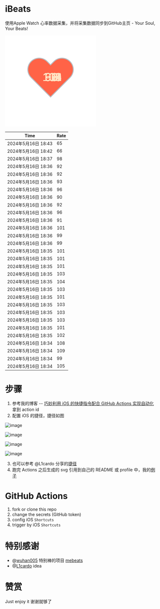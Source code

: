 # iBeats
使用Apple Watch 心率数据采集，并将采集数据同步到GitHub主页 - Your Soul, Your Beats!

![](./files/heart.svg)

<!--START_SECTION:my_heart_rate-->
| Time | Rate | 
 | ---- | ---- | 
| 2024年5月16日 18:43 | 65 |
| 2024年5月16日 18:42 | 66 |
| 2024年5月16日 18:37 | 98 |
| 2024年5月16日 18:36 | 92 |
| 2024年5月16日 18:36 | 92 |
| 2024年5月16日 18:36 | 93 |
| 2024年5月16日 18:36 | 96 |
| 2024年5月16日 18:36 | 90 |
| 2024年5月16日 18:36 | 92 |
| 2024年5月16日 18:36 | 96 |
| 2024年5月16日 18:36 | 91 |
| 2024年5月16日 18:36 | 101 |
| 2024年5月16日 18:36 | 99 |
| 2024年5月16日 18:36 | 99 |
| 2024年5月16日 18:35 | 101 |
| 2024年5月16日 18:35 | 101 |
| 2024年5月16日 18:35 | 101 |
| 2024年5月16日 18:35 | 103 |
| 2024年5月16日 18:35 | 104 |
| 2024年5月16日 18:35 | 103 |
| 2024年5月16日 18:35 | 101 |
| 2024年5月16日 18:35 | 103 |
| 2024年5月16日 18:35 | 103 |
| 2024年5月16日 18:35 | 103 |
| 2024年5月16日 18:35 | 101 |
| 2024年5月16日 18:35 | 102 |
| 2024年5月16日 18:34 | 108 |
| 2024年5月16日 18:34 | 109 |
| 2024年5月16日 18:34 | 99 |
| 2024年5月16日 18:34 | 105 |

<!--END_SECTION:my_heart_rate-->

# 步骤
1. 参考我的博客 -- [巧妙利用 iOS 的快捷指令配合 GitHub Actions 实现自动化](https://github.com/yihong0618/gitblog/issues/198) 拿到 action id
2. 配置 iOS 的捷径，捷径如图

![image](https://user-images.githubusercontent.com/15976103/122154218-0db0b480-ce97-11eb-93bb-5aec07c558dc.png)

![image](https://user-images.githubusercontent.com/15976103/122154236-186b4980-ce97-11eb-8e4b-70551a0391ae.png)

![image](https://user-images.githubusercontent.com/15976103/122154268-2d47dd00-ce97-11eb-902e-3acf292265a9.png)

![image](https://user-images.githubusercontent.com/15976103/122174055-fa144680-ceb4-11eb-9be2-3eb83cd516f7.png)

3. 也可以参考 @L1cardo 分享的[捷径](https://www.icloud.com/shortcuts/6ab6047b459c41ad822ad6b94b1c03d4)
4. 跑完 Actions 之后生成的 svg 引用到自己的 README 或 profile 中，我的[例子](https://github.com/yihong0618) 

# GitHub Actions

1. fork or clone this repo
2. change the secrets (GitHub token)
3. config iOS `Shortcuts` 
4. trigger by iOS `Shortcuts`

# 特别感谢
- @[wuhan005](https://github.com/wuhan005) 特别棒的项目 [mebeats](https://github.com/wuhan005/mebeats)
- @[L1cardo](https://github.com/L1cardo) idea

# 赞赏
Just enjoy it
谢谢就够了
